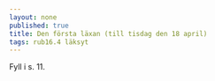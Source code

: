 ```yaml
---
layout: none
published: true
title: Den första läxan (till tisdag den 18 april)
tags: rub16.4 läksyt
---
```

Fyll i s. 11.